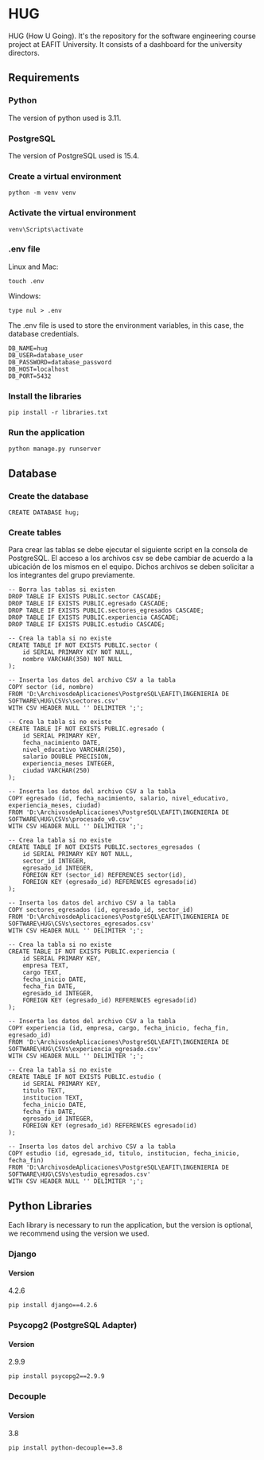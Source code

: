 # HUG
HUG (How U Going). It's the repository for the software engineering course project at EAFIT University. It consists of a dashboard for the university directors.
## Requirements
### Python
The version of python used is 3.11.
### PostgreSQL
The version of PostgreSQL used is 15.4.
### Create a virtual environment
```
python -m venv venv
```
### Activate the virtual environment
```
venv\Scripts\activate
```
### .env file
Linux and Mac:
```
touch .env
```
Windows:
```
type nul > .env
```
The .env file is used to store the environment variables, in this case, the database credentials.
```
DB_NAME=hug
DB_USER=database_user
DB_PASSWORD=database_password
DB_HOST=localhost
DB_PORT=5432
```
### Install the libraries
```
pip install -r libraries.txt
```
### Run the application
```
python manage.py runserver
```
## Database
### Create the database
```
CREATE DATABASE hug;
```
### Create tables
Para crear las tablas se debe ejecutar el siguiente script en la consola de PostgreSQL. El
acceso a los archivos csv se debe cambiar de acuerdo a la ubicación de los mismos en el equipo.
Dichos archivos se deben solicitar a los integrantes del grupo previamente.
```
-- Borra las tablas si existen
DROP TABLE IF EXISTS PUBLIC.sector CASCADE;
DROP TABLE IF EXISTS PUBLIC.egresado CASCADE;
DROP TABLE IF EXISTS PUBLIC.sectores_egresados CASCADE;
DROP TABLE IF EXISTS PUBLIC.experiencia CASCADE;
DROP TABLE IF EXISTS PUBLIC.estudio CASCADE;

-- Crea la tabla si no existe
CREATE TABLE IF NOT EXISTS PUBLIC.sector (
    id SERIAL PRIMARY KEY NOT NULL,
    nombre VARCHAR(350) NOT NULL
);

-- Inserta los datos del archivo CSV a la tabla
COPY sector (id, nombre)
FROM 'D:\ArchivosdeAplicaciones\PostgreSQL\EAFIT\INGENIERIA DE SOFTWARE\HUG\CSVs\sectores.csv'
WITH CSV HEADER NULL '' DELIMITER ';';

-- Crea la tabla si no existe
CREATE TABLE IF NOT EXISTS PUBLIC.egresado (
	id SERIAL PRIMARY KEY,
	fecha_nacimiento DATE,
    nivel_educativo VARCHAR(250),
    salario DOUBLE PRECISION,
    experiencia_meses INTEGER,
    ciudad VARCHAR(250)
);

-- Inserta los datos del archivo CSV a la tabla
COPY egresado (id, fecha_nacimiento, salario, nivel_educativo, experiencia_meses, ciudad)
FROM 'D:\ArchivosdeAplicaciones\PostgreSQL\EAFIT\INGENIERIA DE SOFTWARE\HUG\CSVs\procesado_v0.csv'
WITH CSV HEADER NULL '' DELIMITER ';';

-- Crea la tabla si no existe
CREATE TABLE IF NOT EXISTS PUBLIC.sectores_egresados (
    id SERIAL PRIMARY KEY NOT NULL,
    sector_id INTEGER,
    egresado_id INTEGER,
    FOREIGN KEY (sector_id) REFERENCES sector(id),
    FOREIGN KEY (egresado_id) REFERENCES egresado(id)
);

-- Inserta los datos del archivo CSV a la tabla
COPY sectores_egresados (id, egresado_id, sector_id)
FROM 'D:\ArchivosdeAplicaciones\PostgreSQL\EAFIT\INGENIERIA DE SOFTWARE\HUG\CSVs\sectores_egresados.csv'
WITH CSV HEADER NULL '' DELIMITER ';';

-- Crea la tabla si no existe
CREATE TABLE IF NOT EXISTS PUBLIC.experiencia (
	id SERIAL PRIMARY KEY,
	empresa TEXT,
    cargo TEXT,
    fecha_inicio DATE,
    fecha_fin DATE,
    egresado_id INTEGER,
    FOREIGN KEY (egresado_id) REFERENCES egresado(id)
);

-- Inserta los datos del archivo CSV a la tabla
COPY experiencia (id, empresa, cargo, fecha_inicio, fecha_fin, egresado_id)
FROM 'D:\ArchivosdeAplicaciones\PostgreSQL\EAFIT\INGENIERIA DE SOFTWARE\HUG\CSVs\experiencia_egresado.csv'
WITH CSV HEADER NULL '' DELIMITER ';';

-- Crea la tabla si no existe
CREATE TABLE IF NOT EXISTS PUBLIC.estudio (
	id SERIAL PRIMARY KEY,
	titulo TEXT,
    institucion TEXT,
    fecha_inicio DATE,
    fecha_fin DATE,
    egresado_id INTEGER,
    FOREIGN KEY (egresado_id) REFERENCES egresado(id)
);

-- Inserta los datos del archivo CSV a la tabla
COPY estudio (id, egresado_id, titulo, institucion, fecha_inicio, fecha_fin)
FROM 'D:\ArchivosdeAplicaciones\PostgreSQL\EAFIT\INGENIERIA DE SOFTWARE\HUG\CSVs\estudio_egresados.csv'
WITH CSV HEADER NULL '' DELIMITER ';';
```

## Python Libraries
Each library is necessary to run the application, but the version is optional, we recommend using the version we used.
### Django
#### Version
4.2.6
```
pip install django==4.2.6
```
### Psycopg2 (PostgreSQL Adapter)
#### Version
2.9.9
```
pip install psycopg2==2.9.9
```
### Decouple
#### Version
3.8
```
pip install python-decouple==3.8
```